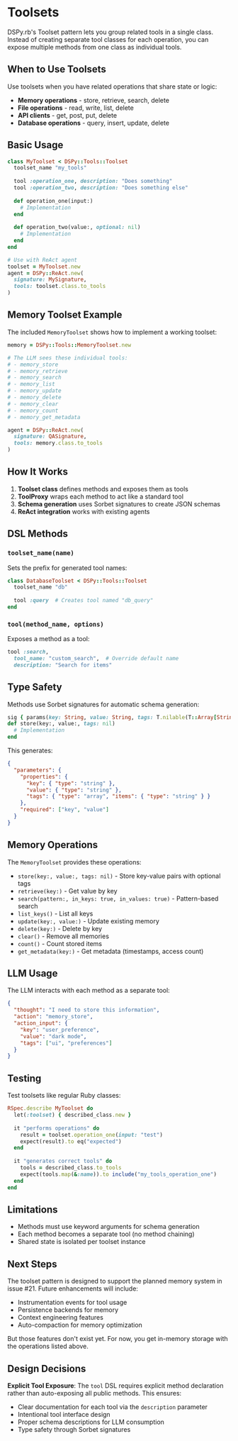 # Toolsets

DSPy.rb's Toolset pattern lets you group related tools in a single class. Instead of creating separate tool classes for each operation, you can expose multiple methods from one class as individual tools.

## When to Use Toolsets

Use toolsets when you have related operations that share state or logic:

- **Memory operations** - store, retrieve, search, delete
- **File operations** - read, write, list, delete
- **API clients** - get, post, put, delete
- **Database operations** - query, insert, update, delete

## Basic Usage

```ruby
class MyToolset < DSPy::Tools::Toolset
  toolset_name "my_tools"
  
  tool :operation_one, description: "Does something"
  tool :operation_two, description: "Does something else"
  
  def operation_one(input:)
    # Implementation
  end
  
  def operation_two(value:, optional: nil)
    # Implementation
  end
end

# Use with ReAct agent
toolset = MyToolset.new
agent = DSPy::ReAct.new(
  signature: MySignature,
  tools: toolset.class.to_tools
)
```

## Memory Toolset Example

The included `MemoryToolset` shows how to implement a working toolset:

```ruby
memory = DSPy::Tools::MemoryToolset.new

# The LLM sees these individual tools:
# - memory_store
# - memory_retrieve
# - memory_search
# - memory_list
# - memory_update
# - memory_delete
# - memory_clear
# - memory_count
# - memory_get_metadata

agent = DSPy::ReAct.new(
  signature: QASignature,
  tools: memory.class.to_tools
)
```

## How It Works

1. **Toolset class** defines methods and exposes them as tools
2. **ToolProxy** wraps each method to act like a standard tool
3. **Schema generation** uses Sorbet signatures to create JSON schemas
4. **ReAct integration** works with existing agents

## DSL Methods

### `toolset_name(name)`

Sets the prefix for generated tool names:

```ruby
class DatabaseToolset < DSPy::Tools::Toolset
  toolset_name "db"
  
  tool :query  # Creates tool named "db_query"
end
```

### `tool(method_name, options)`

Exposes a method as a tool:

```ruby
tool :search, 
  tool_name: "custom_search",  # Override default name
  description: "Search for items"
```

## Type Safety

Methods use Sorbet signatures for automatic schema generation:

```ruby
sig { params(key: String, value: String, tags: T.nilable(T::Array[String])).returns(String) }
def store(key:, value:, tags: nil)
  # Implementation
end
```

This generates:
```json
{
  "parameters": {
    "properties": {
      "key": { "type": "string" },
      "value": { "type": "string" },
      "tags": { "type": "array", "items": { "type": "string" } }
    },
    "required": ["key", "value"]
  }
}
```

## Memory Operations

The `MemoryToolset` provides these operations:

- `store(key:, value:, tags: nil)` - Store key-value pairs with optional tags
- `retrieve(key:)` - Get value by key
- `search(pattern:, in_keys: true, in_values: true)` - Pattern-based search
- `list_keys()` - List all keys
- `update(key:, value:)` - Update existing memory
- `delete(key:)` - Delete by key
- `clear()` - Remove all memories
- `count()` - Count stored items
- `get_metadata(key:)` - Get metadata (timestamps, access count)

## LLM Usage

The LLM interacts with each method as a separate tool:

```json
{
  "thought": "I need to store this information",
  "action": "memory_store",
  "action_input": {
    "key": "user_preference",
    "value": "dark mode",
    "tags": ["ui", "preferences"]
  }
}
```

## Testing

Test toolsets like regular Ruby classes:

```ruby
RSpec.describe MyToolset do
  let(:toolset) { described_class.new }
  
  it "performs operations" do
    result = toolset.operation_one(input: "test")
    expect(result).to eq("expected")
  end
  
  it "generates correct tools" do
    tools = described_class.to_tools
    expect(tools.map(&:name)).to include("my_tools_operation_one")
  end
end
```

## Limitations

- Methods must use keyword arguments for schema generation
- Each method becomes a separate tool (no method chaining)
- Shared state is isolated per toolset instance

## Next Steps

The toolset pattern is designed to support the planned memory system in issue #21. Future enhancements will include:

- Instrumentation events for tool usage
- Persistence backends for memory
- Context engineering features
- Auto-compaction for memory optimization

But those features don't exist yet. For now, you get in-memory storage with the operations listed above.

## Design Decisions

**Explicit Tool Exposure**: The `tool` DSL requires explicit method declaration rather than auto-exposing all public methods. This ensures:
- Clear documentation for each tool via the `description` parameter
- Intentional tool interface design
- Proper schema descriptions for LLM consumption
- Type safety through Sorbet signatures